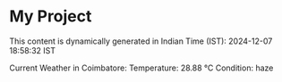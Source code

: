 # My Project

This content is dynamically generated in Indian Time (IST): 2024-12-07 18:58:32 IST


Current Weather in Coimbatore:
Temperature: 28.88 °C
Condition: haze
